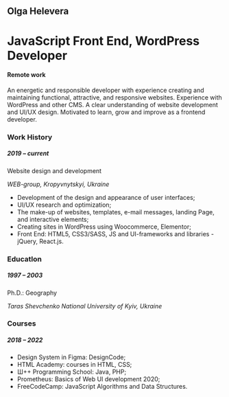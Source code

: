 <h2>Olga Helevera</h2>
<h1>JavaScript  Front End, WordPress  Developer</h1>
<h4>Remote work</h4>
<p>An energetic and responsible developer with experience creating and maintaining functional, attractive, and responsive websites. Experience with WordPress and other CMS. A clear understanding of website development and UI/UX design. Motivated to learn, grow and improve as a frontend developer.</p> 

<h3>Work History</h3>

<h5>2019  – current</h5> 

Website design and development

<i>WEB-group, Kropyvnytskyi, Ukraine</i>
<ul>
<li>	Development of the design and appearance of user interfaces;</li>
<li>	UI/UX research and optimization;</li>
<li>	The make-up of websites, templates, e-mail messages, landing Page, and interactive elements;</li>
<li>	Creating sites in WordPress using Woocommerce, Elementor;</li>
<li>	Front End: HTML5, CSS3/SASS, JS and UI-frameworks and libraries -  jQuery, React.js.</li>
	</ul>

<h3>EducatIon</h3>

<h5>1997 – 2003</h5> 

Ph.D.: Geography

<i>Taras Shevchenko National University of Kyiv, Ukraine</i>
	
<h3>Courses</h3>


<h5>2018  – 2022</h5> 
<ul>
<li>	Design System in Figma: DesignCode;</li>
<li>	HTML Academy: courses in HTML, CSS;</li>
<li>	Ш++ Programming School: Java, PHP;</li>
<li>	Prometheus: Basics of Web UI development 2020;</li>
<li>	FreeCodeCamp: JavaScript Algorithms and Data Structures.</li>
</ul>

